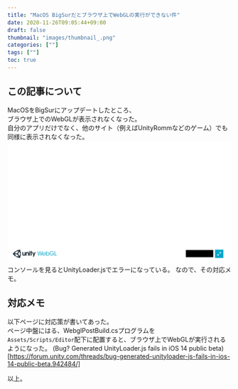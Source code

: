 ```yaml
---
title: "MacOS BigSurだとブラウザ上でWebGLの実行ができない件"
date: 2020-11-26T09:05:44+09:00
draft: false
thumbnail: "images/thumbnail_.png"
categories: [""]
tags: [""]
toc: true
---
```


## この記事について
MacOSをBigSurにアップデートしたところ、  
ブラウザ上でのWebGLが表示されなくなった。  
自分のアプリだけでなく、他のサイト（例えばUnityRommなどのゲーム）でも同様に表示されなくなった。
![](2020-11-26-09-07-57.png)  
コンソールを見るとUnityLoader.jsでエラーになっている。
なので、その対応メモ。  
  
## 対応メモ
以下ページに対応策が書いてあった。  
ページ中盤にはる、WebglPostBuild.csプログラムを  
`Assets/Scripts/Editor`配下に配置すると、ブラウザ上でWebGLが実行されるようになった。
(Bug? Generated UnityLoader.js fails in iOS 14 public beta)[https://forum.unity.com/threads/bug-generated-unityloader-js-fails-in-ios-14-public-beta.942484/]
  
以上。  

